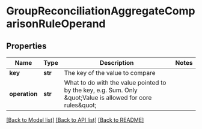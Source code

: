 # GroupReconciliationAggregateComparisonRuleOperand


## Properties
Name | Type | Description | Notes
------------ | ------------- | ------------- | -------------
**key** | **str** | The key of the value to compare | 
**operation** | **str** | What to do with the value pointed to by the key, e.g. Sum. Only \&quot;Value is allowed for core rules\&quot; | 

[[Back to Model list]](../README.md#documentation-for-models) [[Back to API list]](../README.md#documentation-for-api-endpoints) [[Back to README]](../README.md)


